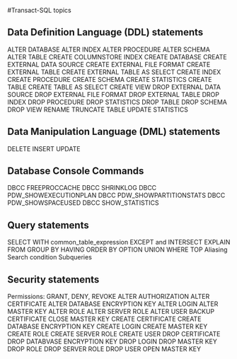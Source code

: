 #Transact-SQL topics

## Data Definition Language (DDL) statements

ALTER DATABASE
ALTER INDEX
ALTER PROCEDURE
ALTER SCHEMA
ALTER TABLE
CREATE COLUMNSTORE INDEX
CREATE DATABASE
CREATE EXTERNAL DATA SOURCE
CREATE EXTERNAL FILE FORMAT
CREATE EXTERNAL TABLE
CREATE EXTERNAL TABLE AS SELECT
CREATE INDEX
CREATE PROCEDURE
CREATE SCHEMA
CREATE STATISTICS
CREATE TABLE
CREATE TABLE AS SELECT
CREATE VIEW
DROP EXTERNAL DATA SOURCE
DROP EXTERNAL FILE FORMAT
DROP EXTERNAL TABLE
DROP INDEX
DROP PROCEDURE
DROP STATISTICS
DROP TABLE
DROP SCHEMA
DROP VIEW
RENAME
TRUNCATE TABLE
UPDATE STATISTICS

## Data Manipulation Language (DML) statements

DELETE
INSERT
UPDATE

## Database Console Commands

DBCC FREEPROCCACHE
DBCC SHRINKLOG
DBCC PDW_SHOWEXECUTIONPLAN
DBCC PDW_SHOWPARTITIONSTATS
DBCC PDW_SHOWSPACEUSED
DBCC SHOW_STATISTICS

## Query statements

SELECT
WITH common_table_expression
EXCEPT and INTERSECT
EXPLAIN
FROM
GROUP BY
HAVING
ORDER BY
OPTION
UNION
WHERE
TOP
Aliasing
Search condition
Subqueries

## Security statements

Permissions: GRANT, DENY, REVOKE
ALTER AUTHORIZATION
ALTER CERTIFICATE
ALTER DATABASE ENCRYPTION KEY
ALTER LOGIN
ALTER MASTER KEY
ALTER ROLE
ALTER SERVER ROLE
ALTER USER
BACKUP CERTIFICATE
CLOSE MASTER KEY
CREATE CERTIFICATE
CREATE DATABASE ENCRYPTION KEY
CREATE LOGIN
CREATE MASTER KEY
CREATE ROLE
CREATE SERVER ROLE
CREATE USER
DROP CERTIFICATE
DROP DATABVASE ENCRYPTION KEY
DROP LOGIN
DROP MASTER KEY
DROP ROLE
DROP SERVER ROLE
DROP USER
OPEN MASTER KEY